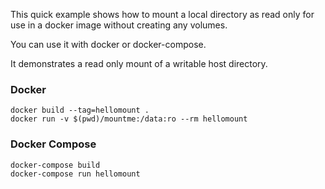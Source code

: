 This quick example shows how to mount a local directory as read only for use in a docker image
without creating any volumes.

You can use it with docker or docker-compose.

It demonstrates a read only mount of a writable host directory.

### Docker
```
docker build --tag=hellomount .
docker run -v $(pwd)/mountme:/data:ro --rm hellomount
```

### Docker Compose
```
docker-compose build
docker-compose run hellomount
```
